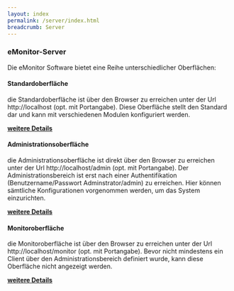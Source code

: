 ```yaml
---
layout: index
permalink: /server/index.html
breadcrumb: Server
---
```


### eMonitor-Server


Die eMonitor Software bietet eine Reihe unterschiedlicher Oberflächen:

#### Standardoberfläche

die Standardoberfläche ist über den Browser zu erreichen unter der Url http://localhost (opt. mit Portangabe).
Diese Oberfläche stellt den Standard dar und kann mit verschiedenen Modulen konfiguriert werden.

[**weitere Details**][1]

#### Administrationsoberfläche

die Administrationsoberfläche ist direkt über den Browser zu erreichen unter der Url http://localhost/admin (opt. mit Portangabe).
Der Administrationsbereich ist erst nach einer Authentifikation (Benutzername/Passwort Adminstrator/admin) zu erreichen. Hier können sämtliche Konfigurationen vorgenommen werden, um das System einzurichten.

[**weitere Details**][2]

#### Monitoroberfläche

die Monitoroberfläche ist über den Browser zu erreichen unter der Url http://localhost/monitor (opt. mit Portangabe). Bevor nicht mindestens ein Client über den Administrationsbereich definiert wurde, kann diese Oberfläche nicht angezeigt werden.

[**weitere Details**][3]


[1]: server/frontend
[2]: server/admin
[3]: server/monitor
